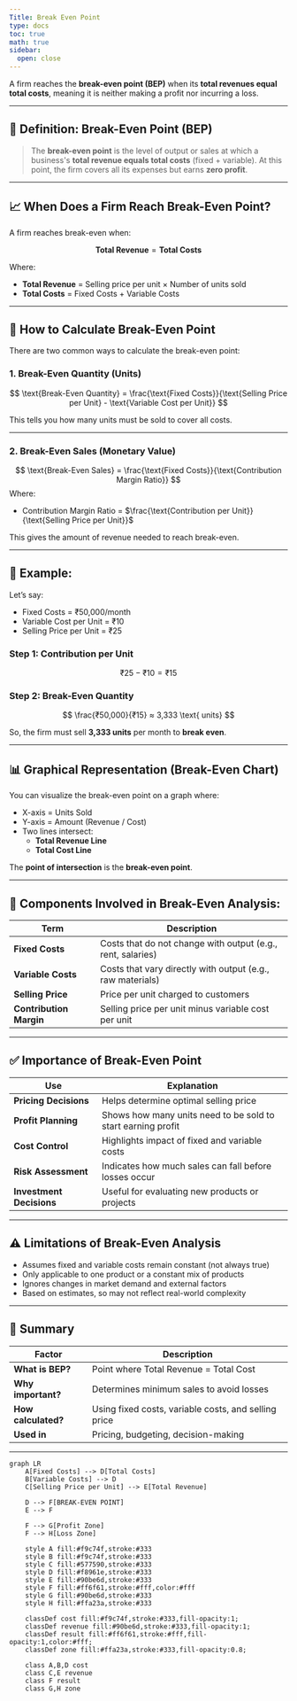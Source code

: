 ```yaml
---
Title: Break Even Point
type: docs
toc: true
math: true
sidebar:
  open: close
---
```

A firm reaches the **break-even point (BEP)** when its **total revenues equal total costs**, meaning it is neither making a profit nor incurring a loss.

---

## 🎯 **Definition: Break-Even Point (BEP)**

> The **break-even point** is the level of output or sales at which a business's **total revenue equals total costs** (fixed + variable). At this point, the firm covers all its expenses but earns **zero profit**.

---

## 📈 When Does a Firm Reach Break-Even Point?

A firm reaches break-even when:

$$
\textbf{Total Revenue} = \textbf{Total Costs}
$$

Where:
- **Total Revenue** = Selling price per unit × Number of units sold  
- **Total Costs** = Fixed Costs + Variable Costs

---

## 🔢 How to Calculate Break-Even Point

There are two common ways to calculate the break-even point:

### 1. **Break-Even Quantity (Units)**
$$
\text{Break-Even Quantity} = \frac{\text{Fixed Costs}}{\text{Selling Price per Unit} - \text{Variable Cost per Unit}}
$$

This tells you how many units must be sold to cover all costs.

---

### 2. **Break-Even Sales (Monetary Value)**
$$
\text{Break-Even Sales} = \frac{\text{Fixed Costs}}{\text{Contribution Margin Ratio}}
$$
Where:
- Contribution Margin Ratio = $\frac{\text{Contribution per Unit}}{\text{Selling Price per Unit}}$

This gives the amount of revenue needed to reach break-even.

---

## 🧮 Example:

Let’s say:
- Fixed Costs = ₹50,000/month
- Variable Cost per Unit = ₹10
- Selling Price per Unit = ₹25

### Step 1: Contribution per Unit
$$
₹25 - ₹10 = ₹15
$$

### Step 2: Break-Even Quantity
$$
\frac{₹50,000}{₹15} ≈ 3,333 \text{ units}
$$

So, the firm must sell **3,333 units** per month to **break even**.

---

## 📊 Graphical Representation (Break-Even Chart)

You can visualize the break-even point on a graph where:
- X-axis = Units Sold
- Y-axis = Amount (Revenue / Cost)
- Two lines intersect:
  - **Total Revenue Line**
  - **Total Cost Line**

The **point of intersection** is the **break-even point**.

---

## 🧩 Components Involved in Break-Even Analysis:

| Term | Description |
|------|-------------|
| **Fixed Costs** | Costs that do not change with output (e.g., rent, salaries) |
| **Variable Costs** | Costs that vary directly with output (e.g., raw materials) |
| **Selling Price** | Price per unit charged to customers |
| **Contribution Margin** | Selling price per unit minus variable cost per unit |

---

## ✅ Importance of Break-Even Point

| Use | Explanation |
|-----|-------------|
| **Pricing Decisions** | Helps determine optimal selling price |
| **Profit Planning** | Shows how many units need to be sold to start earning profit |
| **Cost Control** | Highlights impact of fixed and variable costs |
| **Risk Assessment** | Indicates how much sales can fall before losses occur |
| **Investment Decisions** | Useful for evaluating new products or projects |

---

## ⚠️ Limitations of Break-Even Analysis

- Assumes fixed and variable costs remain constant (not always true)
- Only applicable to one product or a constant mix of products
- Ignores changes in market demand and external factors
- Based on estimates, so may not reflect real-world complexity

---

## 📌 Summary

| Factor | Description |
|--------|-------------|
| **What is BEP?** | Point where Total Revenue = Total Cost |
| **Why important?** | Determines minimum sales to avoid losses |
| **How calculated?** | Using fixed costs, variable costs, and selling price |
| **Used in** | Pricing, budgeting, decision-making |

---
```mermaid
graph LR
    A[Fixed Costs] --> D[Total Costs]
    B[Variable Costs] --> D
    C[Selling Price per Unit] --> E[Total Revenue]
    
    D --> F[BREAK-EVEN POINT]
    E --> F
    
    F --> G[Profit Zone]
    F --> H[Loss Zone]

    style A fill:#f9c74f,stroke:#333
    style B fill:#f9c74f,stroke:#333
    style C fill:#577590,stroke:#333
    style D fill:#f8961e,stroke:#333
    style E fill:#90be6d,stroke:#333
    style F fill:#ff6f61,stroke:#fff,color:#fff
    style G fill:#90be6d,stroke:#333
    style H fill:#ffa23a,stroke:#333

    classDef cost fill:#f9c74f,stroke:#333,fill-opacity:1;
    classDef revenue fill:#90be6d,stroke:#333,fill-opacity:1;
    classDef result fill:#ff6f61,stroke:#fff,fill-opacity:1,color:#fff;
    classDef zone fill:#ffa23a,stroke:#333,fill-opacity:0.8;

    class A,B,D cost
    class C,E revenue
    class F result
    class G,H zone
```
